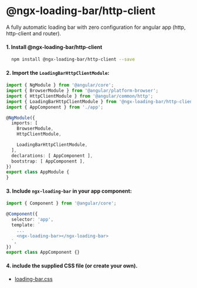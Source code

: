 # @ngx-loading-bar/http-client

A fully automatic loading bar with zero configuration for angular app (http, http-client and router).

#### 1. Install @ngx-loading-bar/http-client
```bash
  npm install @ngx-loading-bar/http-client --save
```

#### 2. Import the `LoadingBarHttpClientModule`:

```ts
import { NgModule } from '@angular/core';
import { BrowserModule } from '@angular/platform-browser';
import { HttpClientModule } from '@angular/common/http';
import { LoadingBarHttpClientModule } from '@ngx-loading-bar/http-client';
import { AppComponent } from './app';

@NgModule({
  imports: [
    BrowserModule,
    HttpClientModule,

    LoadingBarHttpClientModule,
  ],
  declarations: [ AppComponent ],
  bootstrap: [ AppComponent ],
})
export class AppModule {
}

```

#### 3. Include `ngx-loading-bar` in your app component:

```ts
import { Component } from '@angular/core';

@Component({
  selector: 'app',
  template: `
    ...
    <ngx-loading-bar></ngx-loading-bar>
  `,
})
export class AppComponent {}

```

#### 4. include the supplied CSS file (or create your own).
  - [loading-bar.css](./../../loading-bar.css)